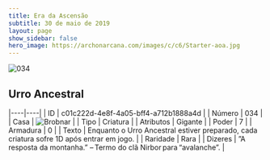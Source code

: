 ```yaml
---
title: Era da Ascensão
subtitle: 30 de maio de 2019
layout: page
show_sidebar: false
hero_image: https://archonarcana.com/images/c/c6/Starter-aoa.jpg
---
```


![034](https://cdn.keyforgegame.com/media/card_front/pt/435_034_78CR5C33X5CJ_pt.png)

## Urro Ancestral

|----|----|
| ID | c01c222d-4e8f-4a05-bff4-a712b1888a4d |
| Número | 034 |
| Casa | ![Brobnar](https://archonarcana.com/images/thumb/e/e0/Brobnar.png/22px-Brobnar.png "Brobnar") |
| Tipo | Criatura |
| Atributos | Gigante |
| Poder | 7 |
| Armadura | 0 |
| Texto | Enquanto o Urro Ancestral estiver preparado, cada criatura sofre 1D após entrar em jogo. |
| Raridade | Rara |
| Dizeres | ”A resposta da montanha.”  – Termo do clã Nirbor para “avalanche”. |
